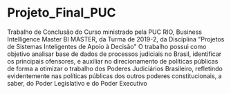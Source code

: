 # Projeto_Final_PUC
Trabalho de Conclusão do Curso ministrado pela PUC RIO, Business Intelligence Master BI MASTER, da Turma de 2019-2, da Disciplina "Projetos de Sistemas Inteligentes de Apoio à Decisão" O trabalho possui como objetivo analisar base de dados de processos judiciais no Brasil, identificar os principais ofensores, e auxiliar no direcionamento de políticas públicas de forma a otimizar o trabalho dos Poderes Judiciários Brasileiro, refletindo evidentemente nas políticas públicas dos outros poderes constitucionais, a saber, do Poder Legislativo e do Poder Executivo
